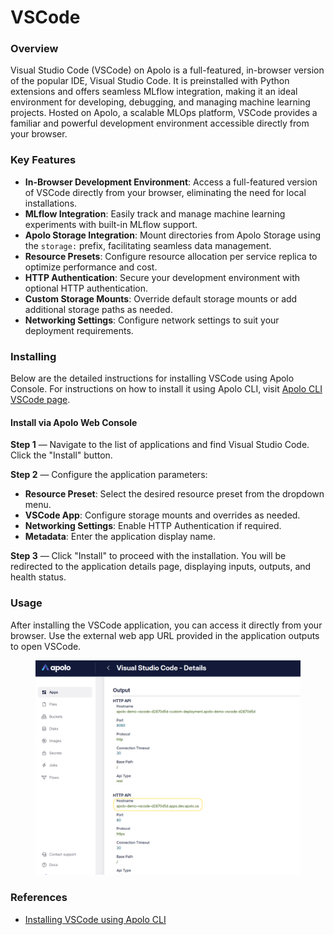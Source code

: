 # VSCode

### Overview

Visual Studio Code (VSCode) on Apolo is a full-featured, in-browser version of the popular IDE, Visual Studio Code. It is preinstalled with Python extensions and offers seamless MLflow integration, making it an ideal environment for developing, debugging, and managing machine learning projects. Hosted on Apolo, a scalable MLOps platform, VSCode provides a familiar and powerful development environment accessible directly from your browser.

### Key Features

* **In-Browser Development Environment**: Access a full-featured version of VSCode directly from your browser, eliminating the need for local installations.
* **MLflow Integration**: Easily track and manage machine learning experiments with built-in MLflow support.
* **Apolo Storage Integration**: Mount directories from Apolo Storage using the `storage:` prefix, facilitating seamless data management.
* **Resource Presets**: Configure resource allocation per service replica to optimize performance and cost.
* **HTTP Authentication**: Secure your development environment with optional HTTP authentication.
* **Custom Storage Mounts**: Override default storage mounts or add additional storage paths as needed.
* **Networking Settings**: Configure network settings to suit your deployment requirements.

### Installing

Below are the detailed instructions for installing VSCode using Apolo Console. For instructions on how to install it using Apolo CLI, visit [Apolo CLI VSCode page](../../../apolo-concepts-cli/apps/available-apps/vs-code.md).

#### Install via Apolo Web Console

**Step 1** — Navigate to the list of applications and find Visual Studio Code. Click the "Install" button.

**Step 2** — Configure the application parameters:

* **Resource Preset**: Select the desired resource preset from the dropdown menu.
* **VSCode App**: Configure storage mounts and overrides as needed.
* **Networking Settings**: Enable HTTP Authentication if required.
* **Metadata**: Enter the application display name.

**Step 3** — Click "Install" to proceed with the installation. You will be redirected to the application details page, displaying inputs, outputs, and health status.

### Usage

After installing the VSCode application, you can access it directly from your browser. Use the external web app URL provided in the application outputs to open VSCode.

<figure><img src="../../../.gitbook/assets/image (27).png" alt=""><figcaption></figcaption></figure>

### References

* [Installing VSCode using Apolo CLI](../../../apolo-concepts-cli/apps/available-apps/vs-code.md)
